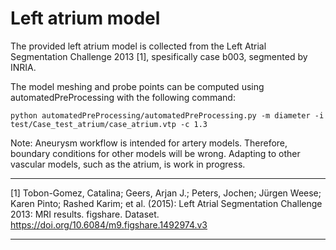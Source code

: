# Left atrium model
The provided left atrium model is collected from the Left Atrial Segmentation Challenge 2013 [1], spesifically case b003, segmented by INRIA. 

The model meshing and probe points can be computed using automatedPreProcessing with the following command:

```
python automatedPreProcessing/automatedPreProcessing.py -m diameter -i test/Case_test_atrium/case_atrium.vtp -c 1.3
```

Note: Aneurysm workflow is intended for artery models. Therefore, boundary conditions for other models will be wrong. Adapting to other vascular models, such as the atrium, is work in progress.  

---

[1] Tobon-Gomez, Catalina; Geers, Arjan J.; Peters, Jochen; Jürgen Weese; Karen Pinto; Rashed Karim; et al. (2015): Left Atrial Segmentation Challenge 2013: MRI results. figshare. Dataset. https://doi.org/10.6084/m9.figshare.1492974.v3  

---